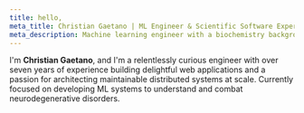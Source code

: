 ```yaml
---
title: hello,
meta_title: Christian Gaetano | ML Engineer & Scientific Software Expert
meta_description: Machine learning engineer with a biochemistry background, building AI systems for scientific discovery. Experienced in scalable software solutions for complex biological problems.
---
```


I'm **Christian Gaetano**, and I'm a relentlessly
curious engineer with over seven years of experience building delightful
web applications and a passion for architecting maintainable distributed
systems at scale. Currently focused on developing ML systems to understand
and combat neurodegenerative disorders.

